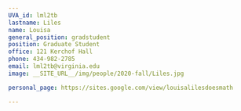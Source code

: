 ```yaml
---
UVA_id: lml2tb
lastname: Liles
name: Louisa
general_position: gradstudent
position: Graduate Student
office: 121 Kerchof Hall
phone: 434-982-2785
email: lml2tb@virginia.edu
image: __SITE_URL__/img/people/2020-fall/Liles.jpg

personal_page: https://sites.google.com/view/louisalilesdoesmath

---
```


